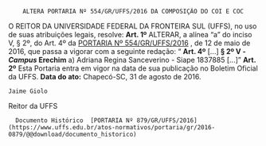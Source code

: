         ALTERA PORTARIA Nº 554/GR/UFFS/2016 DA COMPOSIÇÃO DO COI E COC  

 O REITOR DA UNIVERSIDADE FEDERAL DA FRONTEIRA SUL (UFFS), no uso de suas atribuições legais, resolve:   **Art. 1º** ALTERAR, a alínea “a” do inciso V, § 2º, do Art. 4º da [PORTARIA Nº 554/GR/UFFS/2016](https://www.uffs.edu.br/atos-normativos/portaria/gr/2016-0554)  , de 12 de maio de 2016, que passa a vigorar com a seguinte redação: “ **Art. 4º** [...] **§ 2º V - *Campus* Erechim**  a) Adriana Regina Sanceverino - Siape 1837885 [...]”   **Art. 2º** Esta Portaria entra em vigor na data de sua publicação no Boletim Oficial da UFFS.      **Data do ato:** Chapecó-SC, 31 de agosto de 2016.   
 

    Jaime Giolo   
 Reitor da UFFS 

      Documento Histórico  [PORTARIA Nº 879/GR/UFFS/2016](https://www.uffs.edu.br/atos-normativos/portaria/gr/2016-0879/@@download/documento_historico)     
      